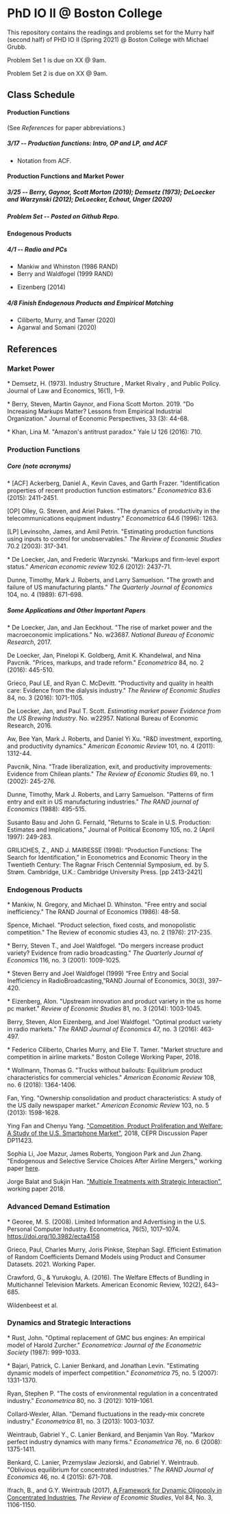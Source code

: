 # PhD IO II @ Boston College
This repository contains the readings and problems set for the Murry half (second half) of PHD IO II (Spring 2021) @ Boston College with Michael Grubb. 

Problem Set 1 is due on XX @ 9am. 

Problem Set 2 is due on XX @ 9am. 


## Class Schedule

#### Production Functions
(See *References* for paper abbreviations.)

##### 3/17 -- Production functions: Intro, OP and LP, and ACF
- Notation from ACF.  

#### Production Functions and Market Power

##### 3/25 -- Berry, Gaynor, Scott Morton (2019); Demsetz (1973); DeLoecker and Warzynski (2012); DeLoecker, Echout, Unger (2020)
##### Problem Set -- Posted on Github Repo. 

#### Endogenous Products
#####  4/1 -- Radio and PCs
- Mankiw and Whinston (1986 RAND)
- Berry and Waldfogel (1999 RAND) 
<!-- - Berry and Waldfogel (2001 QJE)  -->
- Eizenberg (2014) 

##### 4/8 Finish Endogenous Products and Empirical Matching
- Ciliberto, Murry, and Tamer (2020)
- Agarwal and Somani (2020)


<!-- ##### Week of 4/26 Empirical Matching Markets and Market Design
- Laverde (wp)
- Bhattacharya (2021) -->


<!-- ##### Week of 5/1 -- TBD (Advanced Demand? / Dynamic Games?) -->



## References

### Market Power

\* Demsetz, H. (1973). Industry Structure , Market Rivalry , and Public Policy. Journal of Law and Economics, 16(1), 1–9.

\* Berry, Steven, Martin Gaynor, and Fiona Scott Morton. 2019. "Do Increasing Markups Matter? Lessons from Empirical Industrial Organization." Journal of Economic Perspectives, 33 (3): 44-68.

\* Khan, Lina M. "Amazon's antitrust paradox." Yale lJ 126 (2016): 710.


### Production Functions 

##### _Core (note acronyms)_
\* [ACF] Ackerberg, Daniel A., Kevin Caves, and Garth Frazer. "Identification properties of recent production function estimators." *Econometrica* 83.6 (2015): 2411-2451.

[OP] Olley, G. Steven, and Ariel Pakes. "The dynamics of productivity in the telecommunications equipment industry." *Econometrica* 64.6 (1996): 1263.

[LP] Levinsohn, James, and Amil Petrin. "Estimating production functions using inputs to control for unobservables." *The Review of Economic Studies* 70.2 (2003): 317-341.

\* De Loecker, Jan, and Frederic Warzynski. "Markups and firm-level export status." _American economic review_ 102.6 (2012): 2437-71.

Dunne, Timothy, Mark J. Roberts, and Larry Samuelson. "The growth and failure of US manufacturing plants." _The Quarterly Journal of Economics_ 104, no. 4 (1989): 671-698.

##### _Some Applications and Other Important Papers_
\* De Loecker, Jan, and Jan Eeckhout. "The rise of market power and the macroeconomic implications." No. w23687. _National Bureau of Economic Research_, 2017.

De Loecker, Jan, Pinelopi K. Goldberg, Amit K. Khandelwal, and Nina Pavcnik. "Prices, markups, and trade reform." _Econometrica_ 84, no. 2 (2016): 445-510.

Grieco, Paul LE, and Ryan C. McDevitt. "Productivity and quality in health care: Evidence from the dialysis industry." _The Review of Economic Studies_ 84, no. 3 (2016): 1071-1105.

De Loecker, Jan, and Paul T. Scott. _Estimating market power Evidence from the US Brewing Industry_. No. w22957. National Bureau of Economic Research, 2016.

Aw, Bee Yan, Mark J. Roberts, and Daniel Yi Xu. "R&D investment, exporting, and productivity dynamics." _American Economic Review_ 101, no. 4 (2011): 1312-44.

Pavcnik, Nina. "Trade liberalization, exit, and productivity improvements: Evidence from Chilean plants." _The Review of Economic Studies_ 69, no. 1 (2002): 245-276.

Dunne, Timothy, Mark J. Roberts, and Larry Samuelson. "Patterns of firm entry and exit in US manufacturing industries." _The RAND journal of Economics_ (1988): 495-515.

Susanto Basu and John G. Fernald, "Returns to Scale in U.S. Production: Estimates and Implications," Journal of Political Economy 105, no. 2 (April 1997): 249-283.

GRILICHES, Z., AND J. MAIRESSE (1998): “Production Functions: The Search for Identification,” in Econometrics and Economic Theory in the Twentieth Century: The Ragnar Frisch Centennial Symposium, ed. by S. Strøm. Cambridge, U.K.: Cambridge University Press. [pp 2413-2421]



### Endogenous Products

\* Mankiw, N. Gregory, and Michael D. Whinston. "Free entry and social inefficiency." The RAND Journal of Economics (1986): 48-58.

Spence, Michael. "Product selection, fixed costs, and monopolistic competition." The Review of economic studies 43, no. 2 (1976): 217-235.

\* Berry, Steven T., and Joel Waldfogel. "Do mergers increase product variety? Evidence from radio broadcasting." _The Quarterly Journal of Economics_ 116, no. 3 (2001): 1009-1025.

\* Steven Berry and Joel Waldfogel (1999) “Free Entry and Social Inefficiency in RadioBroadcasting,”RAND Journal of Economics, 30(3), 397–420.

\* Eizenberg, Alon. "Upstream innovation and product variety in the us home pc market." _Review of Economic Studies_ 81, no. 3 (2014): 1003-1045.

Berry, Steven, Alon Eizenberg, and Joel Waldfogel. "Optimal product variety in radio markets." _The RAND Journal of Economics_ 47, no. 3 (2016): 463-497.

\* Federico Ciliberto, Charles Murry, and Elie T. Tamer. "Market structure and competition in airline markets." Boston College Working Paper, 2018.

\* Wollmann, Thomas G. "Trucks without bailouts: Equilibrium product characteristics for commercial vehicles." _American Economic Review_ 108, no. 6 (2018): 1364-1406.

Fan, Ying. "Ownership consolidation and product characteristics: A study of the US daily newspaper market." _American Economic Review_ 103, no. 5 (2013): 1598-1628.

Ying Fan and Chenyu Yang. ["Competition, Product Proliferation and Welfare: A Study of the U.S. Smartphone Market"](http://www-personal.umich.edu/~yingfan/proliferation_smartphone.pdf),  2018, CEPR Discussion Paper DP11423.

Sophia Li, Joe Mazur, James Roberts, Yongjoon Park and Jun Zhang. "Endogenous and Selective Service Choices After Airline Mergers," working paper [here](http://econweb.umd.edu/~sweeting/SWEETING_airlinemerger_july2018.pdf). 

Jorge Balat and Sukjin Han. ["Multiple Treatments with Strategic Interaction"](https://drive.google.com/open?id=1J1tvtrtJuWSwi5wBlrsxajGfqJ-XUcz4), working paper 2018. 


### Advanced Demand Estimation

\* Georee, M. S. (2008). Limited Information and Advertising in the U.S. Personal Computer Industry. Econometrica, 76(5), 1017–1074. https://doi.org/10.3982/ecta4158

Grieco, Paul, Charles Murry, Joris Pinkse, Stephan Sagl. Efficient Estimation of Random Coefficients Demand Models using Product and Consumer Datasets. 2021. Working Paper. 

Crawford, G., & Yurukoglu, A. (2016). The Welfare Effects of Bundling in Multichannel Television Markets. American Economic Review, 102(2), 643–685.

Wildenbeest et al.


### Dynamics and Strategic Interactions

\* Rust, John. "Optimal replacement of GMC bus engines: An empirical model of Harold Zurcher." _Econometrica: Journal of the Econometric Society_ (1987): 999-1033.

\* Bajari, Patrick, C. Lanier Benkard, and Jonathan Levin. "Estimating dynamic models of imperfect competition." _Econometrica_ 75, no. 5 (2007): 1331-1370.

Ryan, Stephen P. "The costs of environmental regulation in a concentrated industry." _Econometrica_ 80, no. 3 (2012): 1019-1061.

Collard‐Wexler, Allan. "Demand fluctuations in the ready‐mix concrete industry." _Econometrica_ 81, no. 3 (2013): 1003-1037.

Weintraub, Gabriel Y., C. Lanier Benkard, and Benjamin Van Roy. "Markov perfect industry dynamics with many firms." _Econometrica_ 76, no. 6 (2008): 1375-1411.

Benkard, C. Lanier, Przemyslaw Jeziorski, and Gabriel Y. Weintraub. "Oblivious equilibrium for concentrated industries." _The RAND Journal of Economics_ 46, no. 4 (2015): 671-708.

Ifrach, B., and G.Y. Weintraub (2017), [A Framework for Dynamic Oligopoly in Concentrated Industries](https://academic.oup.com/restud/article-abstract/84/3/1106/2670003), _The Review of Economic Studies_, Vol 84, No. 3, 1106-1150.

<!--stackedit_data:
eyJoaXN0b3J5IjpbLTY0NDA2OTg5Myw2OTE5NTQ4NzQsLTE0ND
QyMDY1MjcsLTk1MzE5NzM3NSwtNjQ2NTQ3MzQ1LDE5MDY0MzQw
MDAsNDMyMTE2NjQxLC0xMTE0MTMzMDAxXX0=
-->
